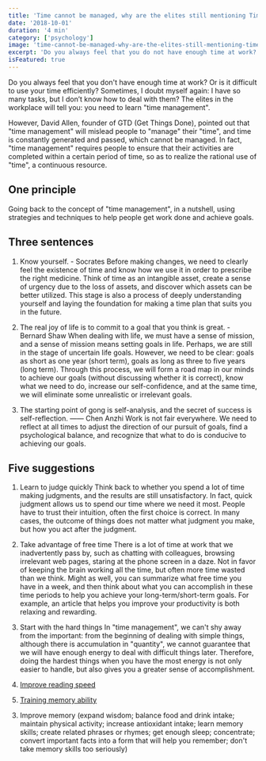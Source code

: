 ```yaml
---
title: 'Time cannot be managed, why are the elites still mentioning Time Management Part I'
date: '2018-10-01'
duration: '4 min'
category: ['psychology']
image: 'time-cannot-be-managed-why-are-the-elites-still-mentioning-time-management-part-1.jpg'
excerpt: 'Do you always feel that you do not have enough time at work? Or is it difficult to use your time efficiently? Sometimes, I doubt myself again: I have so many tasks, but I don’t know how to deal with them? The elites in the workplace will tell you: you need to learn "time management".'
isFeatured: true
---
```


Do you always feel that you don't have enough time at work? Or is it difficult to use your time efficiently? Sometimes, I doubt myself again: I have so many tasks, but I don’t know how to deal with them? The elites in the workplace will tell you: you need to learn "time management".

However, David Allen, founder of GTD (Get Things Done), pointed out that "time management" will mislead people to "manage" their "time", and time is constantly generated and passed, which cannot be managed. In fact, "time management" requires people to ensure that their activities are completed within a certain period of time, so as to realize the rational use of "time", a continuous resource.

## One principle

Going back to the concept of "time management", in a nutshell, using strategies and techniques to help people get work done and achieve goals.

## Three sentences

1. Know yourself. - Socrates
   Before making changes, we need to clearly feel the existence of time and know how we use it in order to prescribe the right medicine. Think of time as an intangible asset, create a sense of urgency due to the loss of assets, and discover which assets can be better utilized. This stage is also a process of deeply understanding yourself and laying the foundation for making a time plan that suits you in the future.

2. The real joy of life is to commit to a goal that you think is great. - Bernard Shaw
   When dealing with life, we must have a sense of mission, and a sense of mission means setting goals in life. Perhaps, we are still in the stage of uncertain life goals. However, we need to be clear: goals as short as one year (short term), goals as long as three to five years (long term). Through this process, we will form a road map in our minds to achieve our goals (without discussing whether it is correct), know what we need to do, increase our self-confidence, and at the same time, we will eliminate some unrealistic or irrelevant goals.

3. The starting point of gong is self-analysis, and the secret of success is self-reflection. —— Chen Anzhi
   Work is not fair everywhere. We need to reflect at all times to adjust the direction of our pursuit of goals, find a psychological balance, and recognize that what to do is conducive to achieving our goals.

## Five suggestions

1. Learn to judge quickly
   Think back to whether you spend a lot of time making judgments, and the results are still unsatisfactory. In fact, quick judgment allows us to spend our time where we need it most. People have to trust their intuition, often the first choice is correct. In many cases, the outcome of things does not matter what judgment you make, but how you act after the judgment.

2. Take advantage of free time
   There is a lot of time at work that we inadvertently pass by, such as chatting with colleagues, browsing irrelevant web pages, staring at the phone screen in a daze. Not in favor of keeping the brain working all the time, but often more time wasted than we think. Might as well, you can summarize what free time you have in a week, and then think about what you can accomplish in these time periods to help you achieve your long-term/short-term goals. For example, an article that helps you improve your productivity is both relaxing and rewarding.

3. Start with the hard things
   In "time management", we can't shy away from the important: from the beginning of dealing with simple things, although there is accumulation in "quantity", we cannot guarantee that we will have enough energy to deal with difficult things later. Therefore, doing the hardest things when you have the most energy is not only easier to handle, but also gives you a greater sense of accomplishment.

4. [Improve reading speed](FIXMESOMELINK)

5. [Training memory ability](FIXMESOMELINK)

3) Improve memory (expand wisdom; balance food and drink intake; maintain physical activity; increase antioxidant intake; learn memory skills; create related phrases or rhymes; get enough sleep; concentrate; convert important facts into a form that will help you remember; don't take memory skills too seriously)
